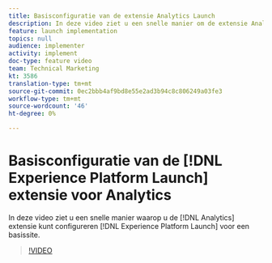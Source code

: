 ```yaml
---
title: Basisconfiguratie van de extensie Analytics Launch
description: In deze video ziet u een snelle manier om de extensie Analytics in Launch te configureren voor een basissite.
feature: launch implementation
topics: null
audience: implementer
activity: implement
doc-type: feature video
team: Technical Marketing
kt: 3586
translation-type: tm+mt
source-git-commit: 0ec2bbb4af9bd8e55e2ad3b94c8c806249a03fe3
workflow-type: tm+mt
source-wordcount: '46'
ht-degree: 0%

---
```



# Basisconfiguratie van de [!DNL Experience Platform Launch] extensie voor Analytics

In deze video ziet u een snelle manier waarop u de [!DNL Analytics] extensie kunt configureren [!DNL Experience Platform Launch] voor een basissite.

>[!VIDEO](https://video.tv.adobe.com/v/28751/?quality=12)
